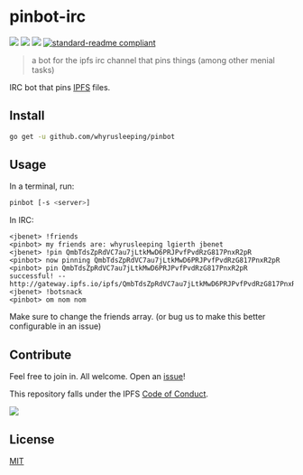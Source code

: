 # pinbot-irc

[![](https://img.shields.io/badge/made%20by-Protocol%20Labs-blue.svg?style=flat-square)](http://ipn.io)
[![](https://img.shields.io/badge/project-IPFS-blue.svg?style=flat-square)](http://ipfs.io/)
[![](https://img.shields.io/badge/freenode-%23ipfs-blue.svg?style=flat-square)](http://webchat.freenode.net/?channels=%23ipfs)
[![standard-readme compliant](https://img.shields.io/badge/standard--readme-OK-green.svg?style=flat-square)](https://github.com/RichardLitt/standard-readme)

> a bot for the ipfs irc channel that pins things (among other menial tasks)

IRC bot that pins [IPFS](http://ipfs.io) files.

## Install

```sh
go get -u github.com/whyrusleeping/pinbot
```

## Usage

In a terminal, run:

```sh
pinbot [-s <server>]
```

In IRC:

```irc
<jbenet> !friends
<pinbot> my friends are: whyrusleeping lgierth jbenet
<jbenet> !pin QmbTdsZpRdVC7au7jLtkMwD6PRJPvfPvdRzG817PnxR2pR
<pinbot> now pinning QmbTdsZpRdVC7au7jLtkMwD6PRJPvfPvdRzG817PnxR2pR
<pinbot> pin QmbTdsZpRdVC7au7jLtkMwD6PRJPvfPvdRzG817PnxR2pR successful! -- http://gateway.ipfs.io/ipfs/QmbTdsZpRdVC7au7jLtkMwD6PRJPvfPvdRzG817PnxR2pR
<jbenet> !botsnack
<pinbot> om nom nom
```

Make sure to change the friends array. (or bug us to make this better configurable in an issue)

## Contribute

Feel free to join in. All welcome. Open an [issue](https://github.com/ipfs/pinbot-irc/issues)!

This repository falls under the IPFS [Code of Conduct](https://github.com/ipfs/community/blob/master/code-of-conduct.md).

[![](https://cdn.rawgit.com/jbenet/contribute-ipfs-gif/master/img/contribute.gif)](https://github.com/ipfs/community/blob/master/contributing.md)

## License

[MIT](LICENSE)

